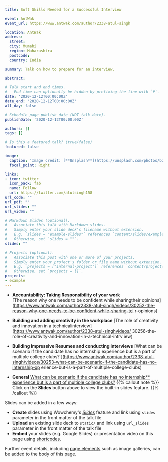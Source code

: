 ```yaml
---
title: Soft Skills Needed for a Successful Interview

event: AntWak
event_url: https://www.antwak.com/author/2338-atul-singh

location: AntWak
address:
  street: 
  city: Mumabi
  region: Maharashtra
  postcode: 
  country: India

summary: Talk on how to prepare for an interview.

abstract:

# Talk start and end times.
#   End time can optionally be hidden by prefixing the line with `#`.
date: '2020-12-12T00:00:00Z'
date_end: '2020-12-12T00:00:00Z'
all_day: false

# Schedule page publish date (NOT talk date).
publishDate: '2020-12-12T00:00:00Z'

authors: []
tags: []

# Is this a featured talk? (true/false)
featured: false

image:
  caption: 'Image credit: [**Unsplash**](https://unsplash.com/photos/bzdhc5b3Bxs)'
  focal_point: Right

links:
- icon: twitter
  icon_pack: fab
  name: Follow
  url: https://twitter.com/atulsingh158
url_code: ""
url_pdf: ""
url_slides: ""
url_video: ""

# Markdown Slides (optional).
#   Associate this talk with Markdown slides.
#   Simply enter your slide deck's filename without extension.
#   E.g. `slides = "example-slides"` references `content/slides/example-slides.md`.
#   Otherwise, set `slides = ""`.
slides: ""

# Projects (optional).
#   Associate this post with one or more of your projects.
#   Simply enter your project's folder or file name without extension.
#   E.g. `projects = ["internal-project"]` references `content/project/deep-learning/index.md`.
#   Otherwise, set `projects = []`.
projects:
- example
---
```


- **Accountability: Taking Responsibility of your work**  
[The reason why one needs to be confident while sharingtheir   opinions](https://www.antwak.com/author2338-atul-singh/videos/30252-the-reason-why-one-needs-to-be-confident-while-sharing-tei  r-opinions)

- **Building and adding creativity in the workplace**
[The role of creativity and innovation in a technicalinterview]  (https://www.antwak.com/author/2338-atul-singhvideos/ 30256-the-role-of-creativity-and-innovation-in-a-technical-intrv iew)

- **Building Impressive Resumes and conducting interviews**
[What can be scenario if the candidate has no internship experience but is a part of multiple college clubs?
](https://www.antwak.com/author/2338-atul-singh/videos/30253-what-can-be-scenario-if-the-candidate-has-no-internship-xp  erience-but-is-a-part-of-multiple-college-clubs)

- **General**
[What can be scenario if the candidate has no internship**
experience but is a part of multiple college clubs?](https:/www.antwak.com/author/2338-atul-singh/videos30253-what-can-be-scenario-if-the-candidate-has-no-internship-xperience-but-is-a-part-of-multiple-college-clubs)
{{% callout note %}}
Click on the **Slides** button above to view the built-in slides feature.
{{% /callout %}}

Slides can be added in a few ways:

- **Create** slides using Wowchemy's [*Slides*](https://wowchemy.com/docs/managing-content/#create-slides) feature and link using `slides` parameter in the front matter of the talk file
- **Upload** an existing slide deck to `static/` and link using `url_slides` parameter in the front matter of the talk file
- **Embed** your slides (e.g. Google Slides) or presentation video on this page using [shortcodes](https://wowchemy.com/docs/writing-markdown-latex/).

Further event details, including [page elements](https://wowchemy.com/docs/writing-markdown-latex/) such as image galleries, can be added to the body of this page.
